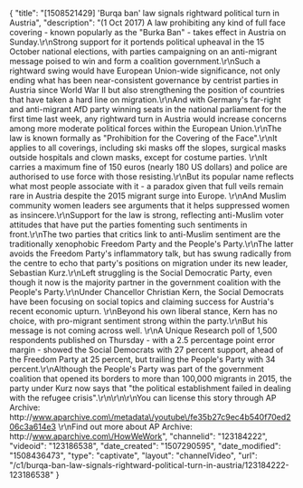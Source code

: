 {
    "title": "[1508521429] 'Burqa ban' law signals rightward political turn in Austria",
    "description": "(1 Oct 2017) A law prohibiting any kind of full face covering - known popularly as the \"Burka Ban\" - takes effect in Austria on Sunday.\r\nStrong support for it portends political upheaval in the 15 October national elections, with parties campaigning on an anti-migrant message poised to win and form a coalition government.\r\nSuch a rightward swing would have European Union-wide significance, not only ending what has been near-consistent governance by centrist parties in Austria since World War II but also strengthening the position of countries that have taken a hard line on migration.\r\nAnd with Germany's far-right and anti-migrant AfD party winning seats in the national parliament for the first time last week, any rightward turn in Austria would increase concerns among more moderate political forces within the European Union.\r\nThe law is known formally as \"Prohibition for the Covering of the Face\".\r\nIt applies to all coverings, including ski masks off the slopes, surgical masks outside hospitals and clown masks, except for costume parties. \r\nIt carries a maximum fine of 150 euros (nearly 180 US dollars) and police are authorised to use force with those resisting.\r\nBut its popular name reflects what most people associate with it - a paradox given that full veils remain rare in Austria despite the 2015 migrant surge into Europe. \r\nAnd Muslim community women leaders see arguments that it helps suppressed women as insincere.\r\nSupport for the law is strong, reflecting anti-Muslim voter attitudes that have put the parties fomenting such sentiments in front.\r\nThe two parties that critics link to anti-Muslim sentiment are the traditionally xenophobic Freedom Party and the People's Party.\r\nThe latter avoids the Freedom Party's inflammatory talk, but has swung radically from the centre to echo that party's positions on migration under its new leader, Sebastian Kurz.\r\nLeft struggling is the Social Democratic Party, even though it now is the majority partner in the government coalition with the People's Party.\r\nUnder Chancellor Christian Kern, the Social Democrats have been focusing on social topics and claiming success for Austria's recent economic upturn. \r\nBeyond his own liberal stance, Kern has no choice, with pro-migrant sentiment strong within the party.\r\nBut his message is not coming across well. \r\nA Unique Research poll of 1,500 respondents published on Thursday - with a 2.5 percentage point error margin - showed the Social Democrats with 27 percent support, ahead of the Freedom Party at 25 percent, but trailing the People's Party with 34 percent.\r\nAlthough the People's Party was part of the government coalition that opened its borders to more than 100,000 migrants in 2015, the party under Kurz now says that \"the political establishment failed in dealing with the refugee crisis\".\r\n\r\n\r\nYou can license this story through AP Archive: http:\/\/www.aparchive.com\/metadata\/youtube\/fe35b27c9ec4b540f70ed206c3a614e3 \r\nFind out more about AP Archive: http:\/\/www.aparchive.com\/HowWeWork",
    "channelid": "123184222",
    "videoid": "123186538",
    "date_created": "1507290595",
    "date_modified": "1508436473",
    "type": "captivate",
    "layout": "channelVideo",
    "url": "\/c1\/burqa-ban-law-signals-rightward-political-turn-in-austria\/123184222-123186538"
}